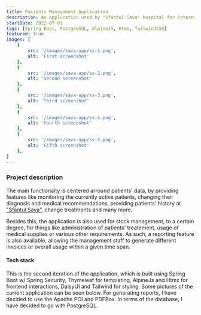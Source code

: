 ```yaml
---
title: Pacients Management Application
description: An application used by "Sfantul Sava" hospital for internal management of their data, aimed to improve their worflow efficiency and generate various reports.
startDate: 2022-07-01
tags: [Spring Boot, PostgreSQL, AlpineJS, Htmx, TailwindCSS]
featured: true
images: [
    {
        src: '/images/sava-app/ss-1.png',
        alt: 'First screenshot'
    },
    {
        src: '/images/sava-app/ss-2.png',
        alt: 'Second screenshot'
    },
    {
        src: '/images/sava-app/ss-3.png',
        alt: 'Third screenshot'
    },
    {
        src: '/images/sava-app/ss-4.png',
        alt: 'Fourth screenshot'
    },
    {
        src: '/images/sava-app/ss-5.png',
        alt: 'Fifth screenshot'
    },
]
---
```


### Project description
The main functionalty is centered arround patients' data, by providing features like monitoring the currently active patients, changing their diagnosis and medical recommendations, providing patients' history at ["Sfantul Sava"](https://spitalulsfantulsava.ro), change treatments and many more.

Besides this, the application is also used for stock management, to a certain degree, for things like administration of patients' treatement, usage of medical supplies or various other requirements. As such, a reporting feature is also available, allowing the management staff to generate different invoices or overall usage within a given time span.

#### Tech stack
This is the second iteration of the application, which is built using Spring Boot w/ Spring Security, Thymeleaf for templating, AlpineJs and Htmx for frontend interactions, DaisyUI and Tailwind for styling. Some pictures of the current application can be seen below. For generating reports, I have decided to use the Apache POI and PDFBox. In terms of the database, I have decided to go with PostgreSQL.
